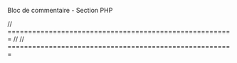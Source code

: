 

Bloc de commentaire - Section PHP

// =======================================================
//
// =======================================================








